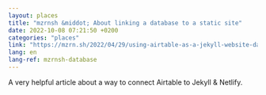 ```yaml
---
layout: places
title: "mzrnsh &middot; About linking a database to a static site"
date: 2022-10-08 07:21:50 +0200
categories: "places"
link: "https://mzrn.sh/2022/04/29/using-airtable-as-a-jekyll-website-database/"
lang: en
lang-ref: mzrnsh-database
---
```

A very helpful article about a way to connect Airtable to Jekyll & Netlify.
